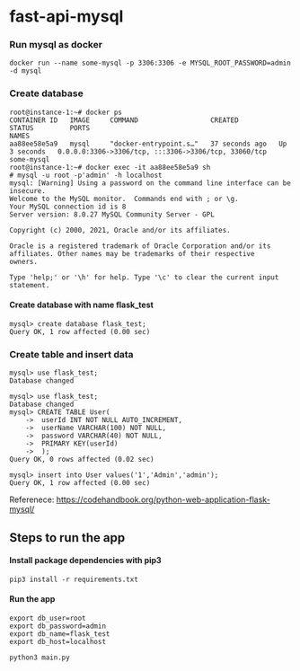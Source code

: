 # fast-api-mysql

### Run mysql as docker
```
docker run --name some-mysql -p 3306:3306 -e MYSQL_ROOT_PASSWORD=admin -d mysql
```

### Create database
```
root@instance-1:~# docker ps
CONTAINER ID   IMAGE     COMMAND                  CREATED          STATUS         PORTS                                                  NAMES
aa88ee58e5a9   mysql     "docker-entrypoint.s…"   37 seconds ago   Up 3 seconds   0.0.0.0:3306->3306/tcp, :::3306->3306/tcp, 33060/tcp   some-mysql
root@instance-1:~# docker exec -it aa88ee58e5a9 sh
# mysql -u root -p'admin' -h localhost
mysql: [Warning] Using a password on the command line interface can be insecure.
Welcome to the MySQL monitor.  Commands end with ; or \g.
Your MySQL connection id is 8
Server version: 8.0.27 MySQL Community Server - GPL

Copyright (c) 2000, 2021, Oracle and/or its affiliates.

Oracle is a registered trademark of Oracle Corporation and/or its
affiliates. Other names may be trademarks of their respective
owners.

Type 'help;' or '\h' for help. Type '\c' to clear the current input statement.

```

#### Create database with name flask_test
```
mysql> create database flask_test;
Query OK, 1 row affected (0.00 sec)

```

### Create table and insert data
```
mysql> use flask_test;
Database changed

mysql> use flask_test;
Database changed
mysql> CREATE TABLE User(
    ->  userId INT NOT NULL AUTO_INCREMENT,
    ->  userName VARCHAR(100) NOT NULL,
    ->  password VARCHAR(40) NOT NULL,
    ->  PRIMARY KEY(userId)
    ->  );
Query OK, 0 rows affected (0.02 sec)

mysql> insert into User values('1','Admin','admin');
Query OK, 1 row affected (0.00 sec)
```

Referenece: https://codehandbook.org/python-web-application-flask-mysql/



## Steps to run the app

#### Install package dependencies with pip3
```
pip3 install -r requirements.txt
```

#### Run the app
```
export db_user=root
export db_password=admin
export db_name=flask_test
export db_host=localhost

python3 main.py
```
